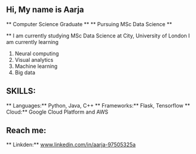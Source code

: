 ## Hi, My name is Aarja 
** Computer Science Graduate **
** Pursuing MSc Data Science **

** I am currently studying MSc Data Science at City, University of London 
I am currently learning
1. Neural computing
2. Visual analytics
3. Machine learning
4. Big data

## SKILLS:
** Languages:** Python, Java, C++
** Frameworks:** Flask, Tensorflow
** Cloud:** Google Cloud Platform and AWS

## Reach me:
** Linkden:** www.linkedin.com/in/aarja-97505325a


<!--
**AarjaKaur/AarjaKaur** is a ✨ _special_ ✨ repository because its `README.md` (this file) appears on your GitHub profile.

Here are some ideas to get you started:

- 🔭 I’m currently working on ...
- 🌱 I’m currently learning ...
- 👯 I’m looking to collaborate on ...
- 🤔 I’m looking for help with ...
- 💬 Ask me about ...
- 📫 How to reach me: ...
- 😄 Pronouns: ...
- ⚡ Fun fact: ...
-->
